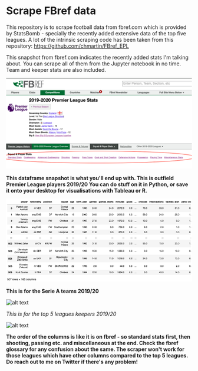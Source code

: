 
# Scrape FBref data

This repository is to scrape football data from fbref.com which is provided by StatsBomb - 
specially the recently added extensive data of the top five leagues. A lot of the intrinsic scraping code has been taken from this repository: https://github.com/chmartin/FBref_EPL

This snapshot from fbref.com indicates the recently added stats I'm talking about. You can scrape all of them from the Jupyter notebook in no time. Team and keeper stats are also included. 

![alt text](fbref.png)

**This dataframe snapshot is what you'll end up with. This is outfield Premier League players 2019/20 You can do stuff on it in Python, or save it onto your desktop for visualisations with Tableau or R.**


![alt text](PL_Outfield.png)


**This is for the Serie A teams 2019/20**


![alt text](SerieA_Teams_.png)


*This is for the top 5 leagues keepers 2019/20*


![alt text](Top5_Keepers_.png)


**The order of the columns is like it is on fbref - so standard stats first, then shooting, passing etc. and miscellaneous at the end. Check the fbref glossary for any confusion about the same. The scraper won't work for those leagues which have other columns compared to the top 5 leagues. Do reach out to me on Twitter if there's any problem!**